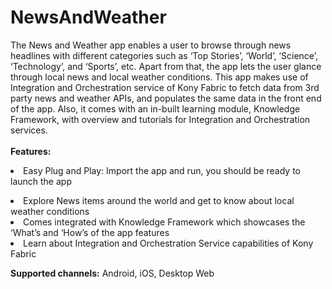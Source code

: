 # NewsAndWeather
The News and Weather app enables a user to browse through news headlines with different categories such as ‘Top Stories’, ‘World’, ‘Science’, ‘Technology’, and ‘Sports’, etc. Apart from that, the app lets the user glance through local news and local weather conditions. This app makes use of Integration and Orchestration service of Kony Fabric to fetch data from 3rd party news and weather APIs, and populates the same data in the front end of the app. Also, it comes with an in-built learning module, Knowledge Framework, with overview and tutorials for Integration and Orchestration services.<br/><br>
<b>Features:</b> 
<br/>
    <li>Easy Plug and Play: Import the app and run, you should be ready to launch the app </li>
   <li>Explore News items around the world and get to know about local weather conditions </li>
   <li>Comes integrated with Knowledge Framework which showcases the ‘What’s and ‘How’s of the app features </li>
   <li> Learn about Integration and Orchestration Service capabilities of Kony Fabric</li>
   </ul>

<b>Supported channels:</b>
Android,
iOS,
Desktop Web
